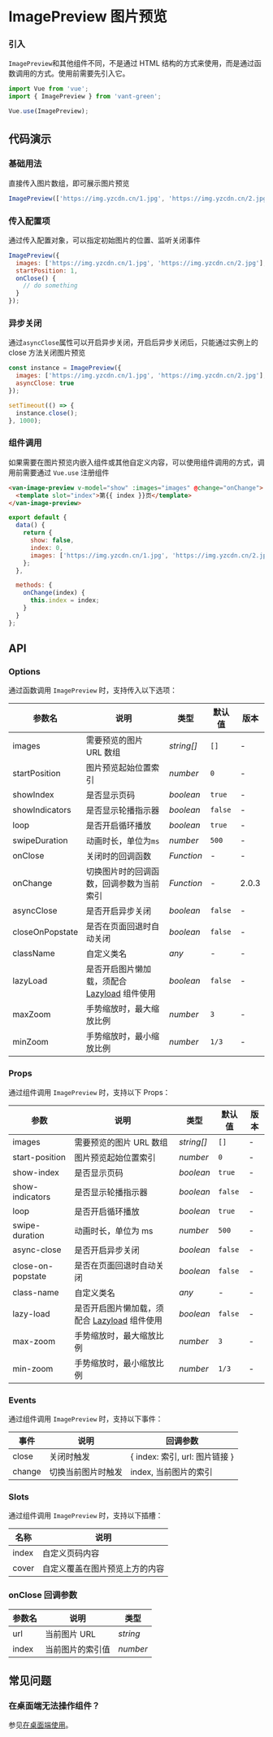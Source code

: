 # ImagePreview 图片预览

### 引入

`ImagePreview`和其他组件不同，不是通过 HTML 结构的方式来使用，而是通过函数调用的方式。使用前需要先引入它。

```js
import Vue from 'vue';
import { ImagePreview } from 'vant-green';

Vue.use(ImagePreview);
```

## 代码演示

### 基础用法

直接传入图片数组，即可展示图片预览

```javascript
ImagePreview(['https://img.yzcdn.cn/1.jpg', 'https://img.yzcdn.cn/2.jpg']);
```

### 传入配置项

通过传入配置对象，可以指定初始图片的位置、监听关闭事件

```javascript
ImagePreview({
  images: ['https://img.yzcdn.cn/1.jpg', 'https://img.yzcdn.cn/2.jpg'],
  startPosition: 1,
  onClose() {
    // do something
  }
});
```

### 异步关闭

通过`asyncClose`属性可以开启异步关闭，开启后异步关闭后，只能通过实例上的 close 方法关闭图片预览

```javascript
const instance = ImagePreview({
  images: ['https://img.yzcdn.cn/1.jpg', 'https://img.yzcdn.cn/2.jpg'],
  asyncClose: true
});

setTimeout(() => {
  instance.close();
}, 1000);
```

### 组件调用

如果需要在图片预览内嵌入组件或其他自定义内容，可以使用组件调用的方式，调用前需要通过 `Vue.use` 注册组件

```html
<van-image-preview v-model="show" :images="images" @change="onChange">
  <template slot="index">第{{ index }}页</template>
</van-image-preview>
```

```js
export default {
  data() {
    return {
      show: false,
      index: 0,
      images: ['https://img.yzcdn.cn/1.jpg', 'https://img.yzcdn.cn/2.jpg']
    };
  },

  methods: {
    onChange(index) {
      this.index = index;
    }
  }
};
```

## API

### Options

通过函数调用 `ImagePreview` 时，支持传入以下选项：

| 参数名          | 说明                                                             | 类型       | 默认值  | 版本  |
| --------------- | ---------------------------------------------------------------- | ---------- | ------- | ----- |
| images          | 需要预览的图片 URL 数组                                          | _string[]_ | `[]`    | -     |
| startPosition   | 图片预览起始位置索引                                             | _number_   | `0`     | -     |
| showIndex       | 是否显示页码                                                     | _boolean_  | `true`  | -     |
| showIndicators  | 是否显示轮播指示器                                               | _boolean_  | `false` | -     |
| loop            | 是否开启循环播放                                                 | _boolean_  | `true`  | -     |
| swipeDuration   | 动画时长，单位为`ms`                                             | _number_   | `500`   | -     |
| onClose         | 关闭时的回调函数                                                 | _Function_ | -       | -     |
| onChange        | 切换图片时的回调函数，回调参数为当前索引                         | _Function_ | -       | 2.0.3 |
| asyncClose      | 是否开启异步关闭                                                 | _boolean_  | `false` | -     |
| closeOnPopstate | 是否在页面回退时自动关闭                                         | _boolean_  | `false` | -     |
| className       | 自定义类名                                                       | _any_      | -       | -     |
| lazyLoad        | 是否开启图片懒加载，须配合 [Lazyload](#/zh-CN/lazyload) 组件使用 | _boolean_  | `false` | -     |
| maxZoom         | 手势缩放时，最大缩放比例                                         | _number_   | `3`     | -     |
| minZoom         | 手势缩放时，最小缩放比例                                         | _number_   | `1/3`   | -     |

### Props

通过组件调用 `ImagePreview` 时，支持以下 Props：

| 参数              | 说明                                                             | 类型       | 默认值  | 版本 |
| ----------------- | ---------------------------------------------------------------- | ---------- | ------- | ---- |
| images            | 需要预览的图片 URL 数组                                          | _string[]_ | `[]`    | -    |
| start-position    | 图片预览起始位置索引                                             | _number_   | `0`     | -    |
| show-index        | 是否显示页码                                                     | _boolean_  | `true`  | -    |
| show-indicators   | 是否显示轮播指示器                                               | _boolean_  | `false` | -    |
| loop              | 是否开启循环播放                                                 | _boolean_  | `true`  | -    |
| swipe-duration    | 动画时长，单位为 ms                                              | _number_   | `500`   | -    |
| async-close       | 是否开启异步关闭                                                 | _boolean_  | `false` | -    |
| close-on-popstate | 是否在页面回退时自动关闭                                         | _boolean_  | `false` | -    |
| class-name        | 自定义类名                                                       | _any_      | -       | -    |
| lazy-load         | 是否开启图片懒加载，须配合 [Lazyload](#/zh-CN/lazyload) 组件使用 | _boolean_  | `false` | -    |
| max-zoom          | 手势缩放时，最大缩放比例                                         | _number_   | `3`     | -    |
| min-zoom          | 手势缩放时，最小缩放比例                                         | _number_   | `1/3`   | -    |

### Events

通过组件调用 `ImagePreview` 时，支持以下事件：

| 事件   | 说明               | 回调参数                       |
| ------ | ------------------ | ------------------------------ |
| close  | 关闭时触发         | { index: 索引, url: 图片链接 } |
| change | 切换当前图片时触发 | index, 当前图片的索引          |

### Slots

通过组件调用 `ImagePreview` 时，支持以下插槽：

| 名称  | 说明                           |
| ----- | ------------------------------ |
| index | 自定义页码内容                 |
| cover | 自定义覆盖在图片预览上方的内容 |

### onClose 回调参数

| 参数名 | 说明             | 类型     |
| ------ | ---------------- | -------- |
| url    | 当前图片 URL     | _string_ |
| index  | 当前图片的索引值 | _number_ |

## 常见问题

### 在桌面端无法操作组件？

参见[在桌面端使用](#/zh-CN/quickstart#zai-zhuo-mian-duan-shi-yong)。
